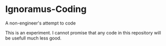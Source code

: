 Ignoramus-Coding
================

A non-engineer's attempt to code

This is an experiment.  I cannot promise that any code in this repository will be usefull much less good.
